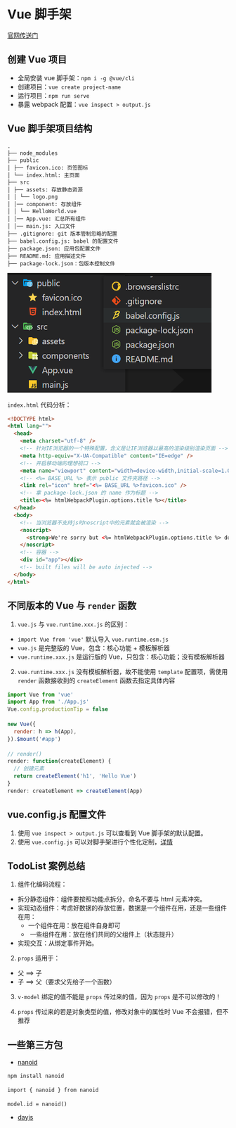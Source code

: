 # Vue 脚手架

[官网传送门](https://cli.vuejs.org/zh/)

## 创建 Vue 项目

- 全局安装 vue 脚手架：`npm i -g @vue/cli`
- 创建项目：`vue create project-name`
- 运行项目：`npm run serve`
- 暴露 webpack 配置：`vue inspect > output.js`

## Vue 脚手架项目结构

```shell
.
├── node_modules
├── public
│ ├── favicon.ico: 页签图标
│ └── index.html: 主页面
├── src
│ ├── assets: 存放静态资源
│ │ └── logo.png
│ │── component: 存放组件
│ │ └── HelloWorld.vue
│ │── App.vue: 汇总所有组件
│ │── main.js: 入口文件
├── .gitignore: git 版本管制忽略的配置
├── babel.config.js: babel 的配置文件
├── package.json: 应用包配置文件
├── README.md: 应用描述文件
├── package-lock.json：包版本控制文件
```

![Vue脚手架项目结构](./images/vue-cli.png)

`index.html` 代码分析：

```html
<!DOCTYPE html>
<html lang="">
  <head>
    <meta charset="utf-8" />
    <!-- 针对IE浏览器的一个特殊配置，含义是让IE浏览器以最高的渲染级别渲染页面 -->
    <meta http-equiv="X-UA-Compatible" content="IE=edge" />
    <!-- 开启移动端的理想视口 -->
    <meta name="viewport" content="width=device-width,initial-scale=1.0" />
    <!-- <%= BASE_URL %> 表示 public 文件夹路径 -->
    <link rel="icon" href="<%= BASE_URL %>favicon.ico" />
    <!-- 拿 package-lock.json 的 name 作为标题 -->
    <title><%= htmlWebpackPlugin.options.title %></title>
  </head>
  <body>
    <!-- 当浏览器不支持js时noscript中的元素就会被渲染 -->
    <noscript>
      <strong>We're sorry but <%= htmlWebpackPlugin.options.title %> doesn't work properly without JavaScript enabled. Please enable it to continue.</strong>
    </noscript>
    <!-- 容器 -->
    <div id="app"></div>
    <!-- built files will be auto injected -->
  </body>
</html>
```

## 不同版本的 Vue 与 `render` 函数

1. `vue.js` 与 `vue.runtime.xxx.js` 的区别：

- `import Vue from 'vue'` 默认导入 `vue.runtime.esm.js`
- `vue.js` 是完整版的 Vue，包含：核心功能 + 模板解析器
- `vue.runtime.xxx.js` 是运行版的 Vue，只包含：核心功能；没有模板解析器

2. `vue.runtime.xxx.js` 没有模板解析器，故不能使用 `template` 配置项，需使用 `render` 函数接收到的 `createElement` 函数去指定具体内容

```js
import Vue from 'vue'
import App from './App.js'
Vue.config.productionTip = false

new Vue({
  render: h => h(App),
}).$mount('#app')

// render()
render: function(createElement) {
  // 创建元素
  return createElement('h1', 'Hello Vue')
}
render: createElement => createElement(App)
```

## vue.config.js 配置文件

1. 使用 `vue inspect > output.js` 可以查看到 Vue 脚手架的默认配置。
2. 使用 `vue.config.js` 可以对脚手架进行个性化定制，[详情](https://cli.vuejs.org/zh/config/)

## TodoList 案例总结

1. 组件化编码流程：

- 拆分静态组件：组件要按照功能点拆分，命名不要与 html 元素冲突。
- 实现动态组件：考虑好数据的存放位置，数据是一个组件在用，还是一些组件在用：
  - 一个组件在用：放在组件自身即可
  - ​ 一些组件在用：放在他们共同的父组件上（状态提升）
- 实现交互：从绑定事件开始。

2. `props` 适用于：

- 父 ==> 子
- 子 ==> 父（要求父先给子一个函数）

3. `v-model` 绑定的值不能是 `props` 传过来的值，因为 `props` 是不可以修改的！

4. `props` 传过来的若是对象类型的值，修改对象中的属性时 Vue 不会报错，但不推荐

## 一些第三方包

- [nanoid](https://gitee.com/mirrors/nanoid#nano-id)

```shell
npm install nanoid

import { nanoid } from nanoid

model.id = nanoid()
```

- [dayjs](https://dayjs.fenxianglu.cn/)
